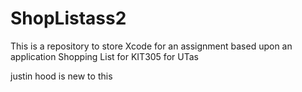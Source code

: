 # ShopListass2
This is a repository to store Xcode for an assignment based upon an application Shopping List for KIT305 for UTas

justin hood is new to this
